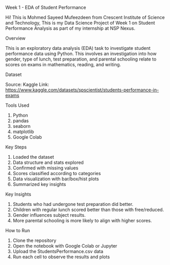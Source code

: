 Week 1 - EDA of Student Performance

Hi! This is Mohmed Sayeed Mufeezdeen from Crescent Institute of Science and Technology, This is my Data Science Project of Week 1 on Student Performance Analysis as part of my internship at NSP Nexus.

Overview

This is an exploratory data analysis (EDA) task to investigate student performance data using Python. This involves an investigation into how gender, type of lunch, test preparation, and parental schooling relate to scores on exams in mathematics, reading, and writing.

Dataset

Source: Kaggle
Link: https://www.kaggle.com/datasets/spscientist/students-performance-in-exams

Tools Used

1. Python
2. pandas
3. seaborn
4. matplotlib
5. Google Colab

Key Steps

1. Loaded the dataset
2. Data structure and stats explored
3. Confirmed with missing values
4. Scores classified according to categories
5. Data visualization with bar/box/hist plots
6. Summarized key insights

Key Insights

1. Students who had undergone test preparation did better.
2. Children with regular lunch scored better than those with free/reduced.
3. Gender influences subject results.
4. More parental schooling is more likely to align with higher scores.

How to Run

1. Clone the repository
2. Open the notebook with Google Colab or Jupyter
3. Upload the StudentsPerformance.csv data
4. Run each cell to observe the results and plots
